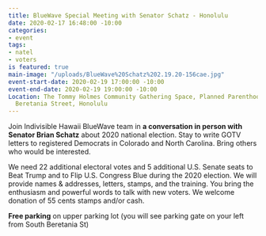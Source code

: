 ```yaml
---
title: BlueWave Special Meeting with Senator Schatz - Honolulu
date: 2020-02-17 16:48:00 -10:00
categories:
- event
tags:
- natel
- voters
is featured: true
main-image: "/uploads/BlueWave%20Schatz%202.19.20-156cae.jpg"
event-start-date: 2020-02-19 17:00:00 -10:00
event-end-date: 2020-02-19 19:00:00 -10:00
Location: The Tommy Holmes Community Gathering Space, Planned Parenthood, 839 South
  Beretania Street, Honolulu
---
```


Join Indivisible Hawaii BlueWave team in **a conversation in person with Senator Brian Schatz** about 2020 national election.  Stay to write GOTV letters to registered Democrats in Colorado and North Carolina.  Bring others who would be interested. 

We need 22 additional electoral votes and 5 additional U.S. Senate seats to Beat Trump and to Flip U.S. Congress Blue during the 2020 election. We will provide names & addresses, letters, stamps, and the training. You bring the enthusiasm and powerful words to talk with new voters. We welcome donation of 55 cents stamps and/or cash. 

**Free parking** on upper parking lot (you will see parking gate on your left from South Beretania St)
